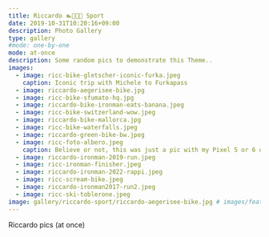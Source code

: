 ```yaml
---
title: Riccardo 🏊🚵🏃🏻 Sport
date: 2019-10-31T10:20:16+09:00
description: Photo Gallery
type: gallery
#mode: one-by-one
mode: at-once
description: Some random pics to demonstrate this Theme..
images:
  - image: ricc-bike-gletscher-iconic-furka.jpeg
    caption: Iconic trip with Michele to Furkapass
  - image: riccardo-aegerisee-bike.jpg
  - image: ricc-bike-sfumato-hq.jpg
  - image: riccardo-bike-ironman-eats-banana.jpeg
  - image: ricc-bike-switzerland-wow.jpeg
  - image: riccardo-bike-mallorca.jpg
  - image: ricc-bike-waterfalls.jpeg
  - image: riccardo-green-bike-bw.jpeg
  - image: ricc-foto-albero.jpeg
    caption: Believe or not, this was just a pic with my Pixel 5 or 6 on a nice sunny day. Came out pretty awesome!
  - image: riccardo-ironman-2019-run.jpeg
  - image: ricc-ironman-finisher.jpeg
  - image: riccardo-ironman-2022-rappi.jpeg
  - image: ricc-scream-bike.jpeg
  - image: riccardo-ironman2017-run2.jpeg
  - image: ricc-ski-toblerone.jpeg
image: gallery/riccardo-sport/riccardo-aegerisee-bike.jpg # images/feature2/gallery.png
---
```


Riccardo pics (at once)
